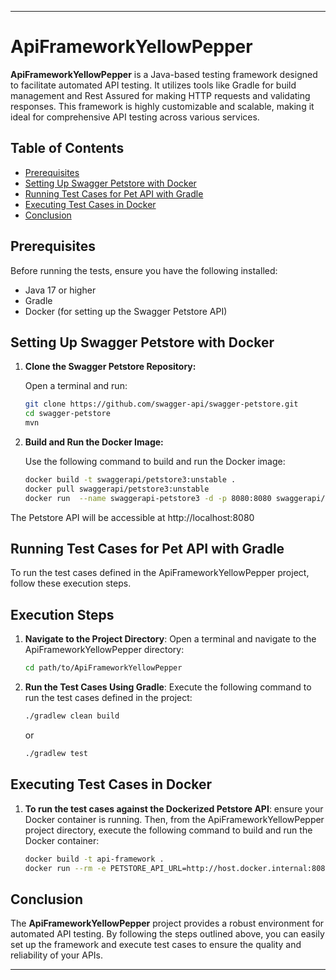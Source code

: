 
---

# ApiFrameworkYellowPepper

**ApiFrameworkYellowPepper** is a Java-based testing framework designed to facilitate automated API testing. It utilizes tools like Gradle for build management and Rest Assured for making HTTP requests and validating responses. This framework is highly customizable and scalable, making it ideal for comprehensive API testing across various services.

## Table of Contents
- [Prerequisites](#prerequisites)
- [Setting Up Swagger Petstore with Docker](#setting-up-swagger-petstore-with-docker)
- [Running Test Cases for Pet API with Gradle](#running-test-cases-for-pet-api-with-gradle)
- [Executing Test Cases in Docker](#Executing-Test-Cases-in-Docker)
- [Conclusion](#conclusion)

## Prerequisites
Before running the tests, ensure you have the following installed:
- Java 17 or higher
- Gradle
- Docker (for setting up the Swagger Petstore API)

## Setting Up Swagger Petstore with Docker
1. **Clone the Swagger Petstore Repository:**

   Open a terminal and run:

   ```bash
   git clone https://github.com/swagger-api/swagger-petstore.git
   cd swagger-petstore
   mvn 

2. **Build and Run the Docker Image:**

   Use the following command to build and run the Docker image:

   ```bash
   docker build -t swaggerapi/petstore3:unstable .
   docker pull swaggerapi/petstore3:unstable
   docker run  --name swaggerapi-petstore3 -d -p 8080:8080 swaggerapi/petstore3:unstable

The Petstore API will be accessible at http://localhost:8080

## Running Test Cases for Pet API with Gradle
To run the test cases defined in the ApiFrameworkYellowPepper project, follow these execution steps.

## Execution Steps
1. **Navigate to the Project Directory**: Open a terminal and navigate to the ApiFrameworkYellowPepper directory:
   ```bash
   cd path/to/ApiFrameworkYellowPepper
   ```

2. **Run the Test Cases Using Gradle**: Execute the following command to run the test cases defined in the project:
   ```bash
   ./gradlew clean build
   ```
   or
   ```bash
   ./gradlew test
   ```
## Executing Test Cases in Docker
1. **To run the test cases against the Dockerized Petstore API**: ensure your Docker container is running. Then, from the ApiFrameworkYellowPepper project directory, execute the following command to build and run the Docker container:
    ```bash
    docker build -t api-framework .
    docker run --rm -e PETSTORE_API_URL=http://host.docker.internal:8080/api/v3 api-framework
    ```

## Conclusion
The **ApiFrameworkYellowPepper** project provides a robust environment for automated API testing. By following the steps outlined above, you can easily set up the framework and execute test cases to ensure the quality and reliability of your APIs.

---